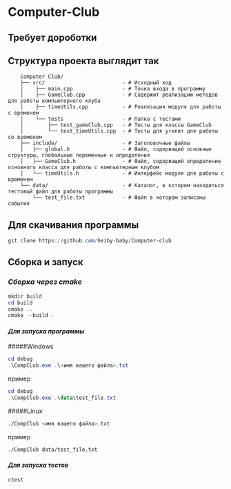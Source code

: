 # Computer-Club

## Требует дороботки

## Структура проекта выглядит так

```
    Computer Club/
    ├── src/                         - # Исходный код
    │    ├── main.cpp                - # Точка входа в программу
    |    ├── GameClub.cpp            - # Содержит реализацию методов для работы компьютерного клуба
    │    ├── timeUtils.cpp           - # Реализация модуля для работы с временем
    │    └── tests                   - # Папка с тестами
    │        ├── test_gameClub.cpp   - # Тесты для классы GameClub
    │        └── test_timeUtils.cpp  - # Тесты для утилит для работы со временем
    ├── include/                     - # Заголовочные файлы
    │   ├── global.h                 - # Файл, содержащий основные структуры, глобальные переменные и определения
    │   ├── GameClub.h               - # Файл, содержащий определение основного класса для работы с компьютерным клубом
    │   └── timeUtils.h              - # Интерфейс модуля для работы с временем
    └── data/                        - # Каталог, в котором находиться тестовый файл для работы программы 
        └── test_file.txt            - # Файл в котором записаны события
```

## Для скачивания программы

```powershell
git clone https://github.com/heiby-baby/Computer-club
```

## Cборка и запуск

### *Сборка через cmake*

```powershell
mkdir build
cd build
cmake ..
cmake --build .
```

#### *Для запуска программы*

#####Windows

```powershell
cd debug
.\CompCLub.exe .\<имя вашего файла>.txt
```
пример 
```powershell
cd debug
.\CompClub.exe .\data\test_file.txt
```
#####Linux
```bash
./CompClub <имя вашего файла>.txt
```
пример
```bash
./CompClub data/test_file.txt
```

#### *Для запуска тестов*

```
ctest
```


